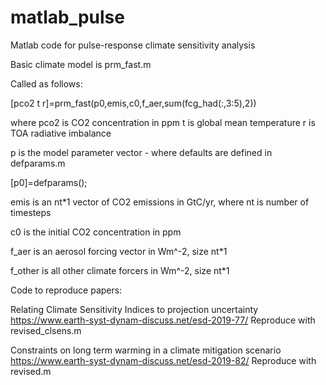 # matlab_pulse
Matlab code for pulse-response climate sensitivity analysis

Basic climate model is prm_fast.m

Called as follows:

[pco2 t r]=prm_fast(p0,emis,c0,f_aer,sum(fcg_had(:,3:5),2))

where pco2 is CO2 concentration in ppm
t is global mean temperature
r is TOA radiative imbalance

p is the model parameter vector - where defaults are defined in defparams.m

[p0]=defparams();

emis
is an nt*1 vector of CO2 emissions in GtC/yr, where nt is number of timesteps

c0
is the initial CO2 concentration in ppm

f_aer
is an aerosol forcing vector in Wm^-2, size nt*1

f_other
is all other climate forcers in Wm^-2, size nt*1

Code to reproduce papers:

Relating Climate Sensitivity Indices to projection uncertainty
https://www.earth-syst-dynam-discuss.net/esd-2019-77/
Reproduce with revised_clsens.m

Constraints on long term warming in a climate mitigation scenario
https://www.earth-syst-dynam-discuss.net/esd-2019-82/
Reproduce with revised.m
